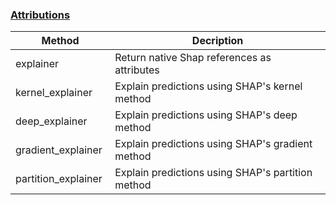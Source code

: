 ### [Attributions](attributions)

| Method              | Decription                                                                                  |
|---------------------|---------------------------------------------------------------------------------------------|
| explainer           | Return native Shap references as attributes                                                 |
| kernel_explainer    | Explain predictions using SHAP's kernel method                                              |
| deep_explainer      | Explain predictions using SHAP's deep method                                                |
| gradient_explainer  | Explain predictions using SHAP's gradient method                                            |
| partition_explainer | Explain predictions using SHAP's partition method                                           |
